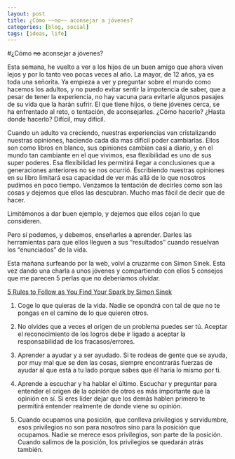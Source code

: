 ```yaml
---
layout: post
title: ¿Cómo ~~no~~ aconsejar a jóvenes?
categories: [blog, social]
tags: [ideas, life]
---
```


#¿Cómo ~~no~~ aconsejar a jóvenes?

Esta semana, he vuelto a ver a los hijos de un buen amigo que ahora viven lejos y por lo tanto veo pocas veces al año. La mayor, de 12 años, ya es toda  una señorita. Ya empieza a ver y preguntar sobre el mundo como hacemos los adultos, y no puedo evitar sentir la impotencia de saber, que a pesar de tener la experiencia, no hay vacuna para evitarle algunos pasajes de su vida que la harán sufrir.
El que tiene hijos, o tiene jóvenes cerca, se ha enfrentado al reto, o tentación, de aconsejarles. ¿Cómo hacerlo? ¿Hasta donde hacerlo? Difícil, muy difícil.

Cuando un adulto va creciendo, nuestras experiencias van cristalizando nuestras opiniones, haciendo cada día mas difícil poder cambiarlas. Ellos son como libros en blanco, sus opiniones cambian casi a diario, y en el mundo tan cambiante en el que vivimos, esa flexibilidad es uno de sus super poderes. Esa flexibilidad les permitirá llegar a conclusiones que a generaciones anteriores no se nos ocurrió. Escribiendo nuestras opiniones en su libro limitará esa capacidad de ver más allá de lo que nosotros pudimos en poco tiempo. Venzamos la tentación de decirles como son las cosas y dejemos que ellos las descubran. Mucho mas fácil de decir que de hacer.

Limitémonos a dar buen ejemplo, y dejemos que ellos cojan lo que consideren.

Pero sí podemos, y debemos, enseñarles a aprender. Darles las herramientas para que ellos lleguen a sus “resultados” cuando resuelvan los “enunciados” de la vida.

Esta mañana surfeando por la web, volví a cruzarme con Simon Sinek. Esta vez dando una charla a unos jóvenes y compartiendo con ellos 5 consejos que me parecen 5 perlas que no deberíamos olvidar.

[5 Rules to Follow as You Find Your Spark by Simon Sinek](https://youtu.be/8l-YpiiBH4o)

1. Coge lo que quieras de la vida. Nadie se opondrá con tal de que no te pongas en el camino de lo que quieren otros.

2. No olvides que a veces el origen de un problema puedes ser tú. Aceptar el reconocimiento de los logros debe ir ligado a aceptar la responsabilidad de los fracasos/errores.

3. Aprender a ayudar y a ser ayudado. Si te rodeas de gente que se ayuda, por muy mal que se den las cosas, siempre encontrarás fuerzas de ayudar al que está a tu lado porque sabes que él haría lo mismo por ti.

4. Aprende a escuchar y ha hablar el último. Escuchar y preguntar para entender el origen de la opinión de otros es más importante que la opinión en sí. Si eres líder dejar que los demás hablen primero te permitirá entender realmente de donde viene su opinión.

5. Cuando ocupamos una posición, que conlleva privilegios y servidumbre, esos privilegios no son para nosotros sino para la posición que ocupamos. Nadie se merece esos privilegios, son parte de la posición. Cuando salimos de la posición, los privilegios se quedarán atrás también.
